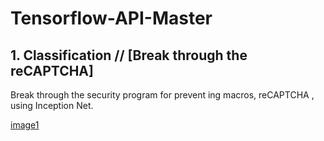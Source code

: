 # Tensorflow-API-Master

## 1. Classification // [Break through the reCAPTCHA]
Break through the security program for prevent ing macros, reCAPTCHA , using Inception Net.

[image1](/1.classification/image1.jpg)
